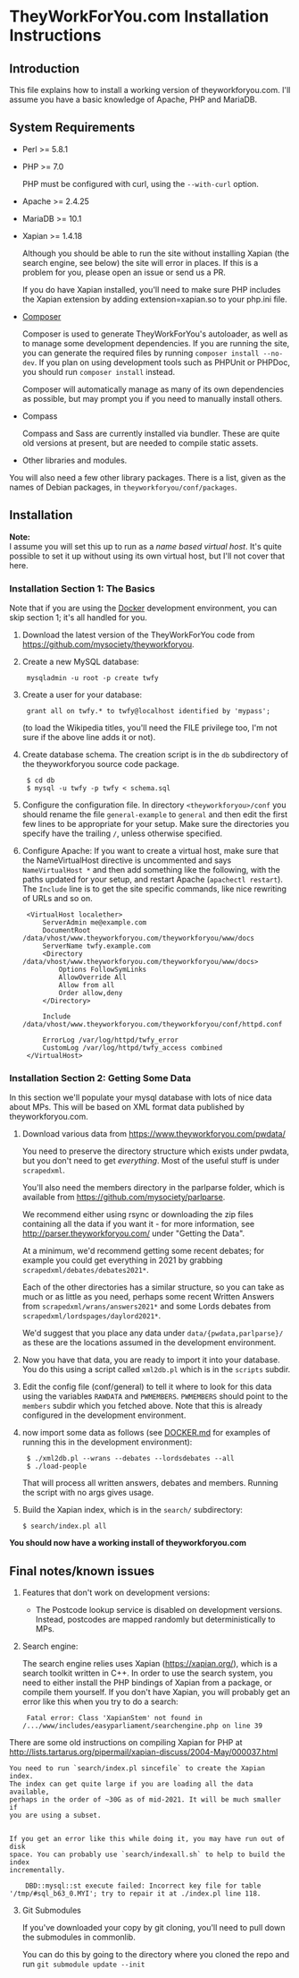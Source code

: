 # TheyWorkForYou.com Installation Instructions

## Introduction

This file explains how to install a working version of theyworkforyou.com. I'll
assume you have a basic knowledge of Apache, PHP and MariaDB.

## System Requirements

* Perl >= 5.8.1

* PHP >= 7.0

    PHP must be configured with curl, using the `--with-curl` option.

* Apache >= 2.4.25

* MariaDB >= 10.1

* Xapian >= 1.4.18

    Although you should be able to run the site without installing Xapian
    (the search engine, see below) the site will error in places. If
    this is a problem for you, please open an issue or send us a PR.

    If you do have Xapian installed, you'll need to make sure PHP includes
    the Xapian extension by adding extension=xapian.so to your php.ini file.

* [Composer](https://getcomposer.org/)

    Composer is used to generate TheyWorkForYou's autoloader, as well as to
    manage some development dependencies. If you are running the site, you can
    generate the required files by running `composer install --no-dev`. If you
    plan on using development tools such as PHPUnit or PHPDoc, you should run
    `composer install` instead.

    Composer will automatically manage as many of its own dependencies as
    possible, but may prompt you if you need to manually install others.

* Compass

    Compass and Sass are currently installed via bundler. These are quite old
    versions at present, but are needed to compile static assets.

* Other libraries and modules.

You will also need a few other library packages. There is a list, given as the
names of Debian packages, in `theyworkforyou/conf/packages`.

## Installation

**Note:**  
I assume you will set this up to run as a *name based virtual host*. It's quite
possible to set it up without using its own virtual host, but I'll not cover
that here.

### Installation Section 1: The Basics

Note that if you are using the [Docker](DOCKER.md) development environment, you
can skip section 1; it's all handled for you.

1. Download the latest version of the TheyWorkForYou code from
https://github.com/mysociety/theyworkforyou.

2. Create a new MySQL database:  
  
        mysqladmin -u root -p create twfy

3. Create a user for your database:

        grant all on twfy.* to twfy@localhost identified by 'mypass';

    (to load the Wikipedia titles, you'll need the FILE privilege too, I'm not
    sure if the above line adds it or not).

4. Create database schema. The creation script is in the `db` subdirectory of
the theyworkforyou source code package.  
  
        $ cd db
        $ mysql -u twfy -p twfy < schema.sql

5. Configure the configuration file. In directory `<theyworkforyou>/conf` you
should rename the file `general-example` to `general` and then edit the first
few lines to be appropriate for your setup. Make sure the directories you
specify have the trailing `/`, unless otherwise specified.

6. Configure Apache:
    If you want to create a virtual host, make sure that the NameVirtualHost
    directive is uncommented and says `NameVirtualHost *` and then add something
    like the following, with the paths updated for your setup, and restart
    Apache (`apachectl restart`). The `Include` line is to get the site specific
    commands, like nice rewriting of URLs and so on.  
  
        <VirtualHost localether>
            ServerAdmin me@example.com
            DocumentRoot /data/vhost/www.theyworkforyou.com/theyworkforyou/www/docs
            ServerName twfy.example.com
            <Directory /data/vhost/www.theyworkforyou.com/theyworkforyou/www/docs>
                Options FollowSymLinks
                AllowOverride All
                Allow from all
                Order allow,deny
            </Directory>

            Include /data/vhost/www.theyworkforyou.com/theyworkforyou/conf/httpd.conf

            ErrorLog /var/log/httpd/twfy_error
            CustomLog /var/log/httpd/twfy_access combined
        </VirtualHost>

### Installation Section 2: Getting Some Data

In this section we'll populate your mysql database with lots of nice data about
MPs. This will be based on XML format data published by theyworkforyou.com.

1. Download various data from https://www.theyworkforyou.com/pwdata/

    You need to preserve the directory structure which exists under pwdata, but
    you don't need to get *everything*. Most of the useful stuff is under
    `scrapedxml`.

    You'll also need the members directory in the parlparse folder,
    which is available from https://github.com/mysociety/parlparse.

    We recommend either using rsync or downloading the
    zip files containing all the data if you want it - for more information,
    see http://parser.theyworkforyou.com/ under "Getting the Data".

    At a minimum, we'd recommend getting some recent debates; for example you
    could get everything in 2021 by grabbing `scrapedxml/debates/debates2021*`.

    Each of the other directories has a similar structure, so you can take as
    much or as little as you need, perhaps some recent Written Answers from
    `scrapedxml/wrans/answers2021*` and some Lords debates from
    `scrapedxml/lordspages/daylord2021*`.

    We'd suggest that you place any data under `data/{pwdata,parlparse}/`
    as these are the locations assumed in the development environment.

2. Now you have that data, you are ready to import it into your database. You do
this using a script called `xml2db.pl` which is in the `scripts` subdir.

3. Edit the config file (conf/general) to tell it where to look for this data
using the variables `RAWDATA` and `PWMEMBERS`. `PWMEMBERS` should point to the
`members` subdir which you fetched above. Note that this is already configured in
the development environment.

4. now import some data as follows (see [DOCKER.md](DOCKER.md) for examples of
   running this in the development environment):

        $ ./xml2db.pl --wrans --debates --lordsdebates --all
        $ ./load-people

    That will process all written answers, debates and members. Running the
    script with no args gives usage.

5. Build the Xapian index, which is in the `search/` subdirectory:

       $ search/index.pl all

**You should now have a working install of theyworkforyou.com**

## Final notes/known issues

1. Features that don't work on development versions:
    * The Postcode lookup service is disabled on development versions. Instead,
    postcodes are mapped randomly but deterministically to MPs.

2. Search engine:

    The search engine relies uses Xapian (https://xapian.org/), which is a
    search toolkit written in C++. In order to use the search system, you need
    to either install the PHP bindings of Xapian from a package, or compile them
    yourself. If you don't have Xapian, you will probably get an error like this
    when you try to do a search:  
  
        Fatal error: Class 'XapianStem' not found in /.../www/includes/easyparliament/searchengine.php on line 39  
There are some old instructions on compiling Xapian for PHP at
http://lists.tartarus.org/pipermail/xapian-discuss/2004-May/000037.html  
  
    You need to run `search/index.pl sincefile` to create the Xapian index.
    The index can get quite large if you are loading all the data available,
    perhaps in the order of ~30G as of mid-2021. It will be much smaller if
    you are using a subset.
    
    
    If you get an error like this while doing it, you may have run out of disk
    space. You can probably use `search/indexall.sh` to help to build the index
    incrementally.

        DBD::mysql::st execute failed: Incorrect key file for table '/tmp/#sql_b63_0.MYI'; try to repair it at ./index.pl line 118.

3. Git Submodules

    If you've downloaded your copy by git cloning, you'll need to pull down the
    submodules in commonlib.

    You can do this by going to the directory where you cloned the repo and run
    `git submodule update --init`

